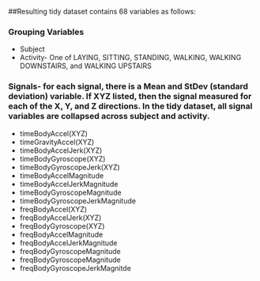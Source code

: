 ##Resulting tidy dataset contains 68 variables as follows: 
### Grouping Variables
* Subject
* Activity- One of LAYING, SITTING, STANDING, WALKING, WALKING DOWNSTAIRS, and WALKING UPSTAIRS

### Signals- for each signal, there is a Mean and StDev (standard deviation) variable.  If XYZ listed, then the signal measured for each of the X, Y, and Z directions. In the tidy dataset, all signal variables are collapsed across subject and activity.
* timeBodyAccel(XYZ)
* timeGravityAccel(XYZ)
* timeBodyAccelJerk(XYZ)
* timeBodyGyroscope(XYZ)
* timeBodyGyroscopeJerk(XYZ)
* timeBodyAccelMagnitude
* timeBodyAccelJerkMagnitude
* timeBodyGyroscopeMagnitude
* timeBodyGyroscopeJerkMagnitude
* freqBodyAccel(XYZ)
* freqBodyAccelJerk(XYZ)
* freqBodyGyroscope(XYZ)
* freqBodyAccelMagnitude
* freqBodyAccelJerkMagnitude
* freqBodyGyroscopeMagnitude
* freqBodyGyroscopeMagnitude
* freqBodyGyroscopeJerkMagnitde